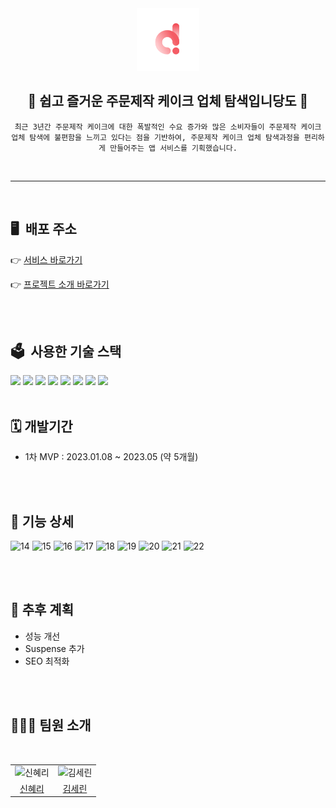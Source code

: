 

<div align="center">
<a href="https://dnd-dangdo.netlify.app/">
<img src="./public/icon-192x192.png" width="100px" alt="당도 로고"/>
</a>

<br />

## 🍰 쉽고 즐거운 주문제작 케이크 업체 탐색입니당도 🍰

```
최근 3년간 주문제작 케이크에 대한 폭발적인 수요 증가와 많은 소비자들이 주문제작 케이크 업체 탐색에 불편함을 느끼고 있다는 점을 기반하여, 주문제작 케이크 업체 탐색과정을 편리하게 만들어주는 앱 서비스를 기획했습니다.

```
</div>

<br />

---

<br />

## 🖥 &nbsp;배포 주소

👉 [서비스 바로가기](https://dnd-dangdo.netlify.app/)

👉 [프로젝트 소개 바로가기](https://www.dnd.ac/project/55)


<br />
<br />


## 🗳 &nbsp;사용한 기술 스택

<img src="https://img.shields.io/badge/Next.js-000?style=for-the-badge&logo=Next.js&logoColor=white&border">
<img src="https://img.shields.io/badge/Typescript-3178C6?style=for-the-badge&logo=Typescript&logoColor=white"> 
<img src="https://img.shields.io/badge/Emotion-DB7093?style=for-the-badge&logo=styledcomponents&logoColor=white&border"> 
<img src="https://img.shields.io/badge/React_Query-FF4154?style=for-the-badge&logo=React-Query&logoColor=white&border">
<img src="https://img.shields.io/badge/Zustand-443E38?style=for-the-badge&logo=Zustand&logoColor=white&border"> 
<img src="https://img.shields.io/badge/MSW-FF8800?style=for-the-badge&logo=MSW&logoColor=white&border"> 
<img src="https://img.shields.io/badge/storybook-FF4785?style=for-the-badge&logo=storybook&logoColor=white&border"> 
<img src="https://img.shields.io/badge/pwa-560FC1?style=for-the-badge&logo=pwa&logoColor=white&border"> 

<br />
<br />

## 🗓️&nbsp;개발기간

- 1차 MVP : 2023.01.08 ~ 2023.05 (약 5개월)

<br />
<br />

## 👀&nbsp;기능 상세

![14](https://github.com/rachel490/rachel490/assets/72786354/d14d1e9f-e413-472f-a67f-245d07707c81)
![15](https://github.com/rachel490/rachel490/assets/72786354/e46c42ac-9035-45fc-81b3-f280a5b16435)
![16](https://github.com/rachel490/rachel490/assets/72786354/ef5bedff-3794-4014-905d-c781c2da93d1)
![17](https://github.com/rachel490/rachel490/assets/72786354/e106f460-1262-416e-bd80-093533c70f2e)
![18](https://github.com/rachel490/rachel490/assets/72786354/683f7a18-009c-4745-a7db-0a846b9af2b4)
![19](https://github.com/rachel490/rachel490/assets/72786354/a174aed4-ec91-41ce-84d1-d4a6f5319a80)
![20](https://github.com/rachel490/rachel490/assets/72786354/06ff2d2e-27dd-47f0-a851-9dfa99847f61)
![21](https://github.com/rachel490/rachel490/assets/72786354/46af13ef-cb22-421f-99ea-0a8f7b1823bd)
![22](https://github.com/rachel490/rachel490/assets/72786354/13ce989b-6030-426b-8041-626fbf96f83b)

<br />
<br />

## 🤔&nbsp;추후 계획

- 성능 개선
- Suspense 추가
- SEO 최적화

<br />
<br />

## 👩🏻‍💻&nbsp;팀원 소개

<div align="center">
<br />
<table>
  <tr>
    <td align="center">
      <img src="https://avatars.githubusercontent.com/rachel490" width="150px;"  alt="신혜리"/>
    </td>
    <td align="center">
      <img src="https://avatars.githubusercontent.com/Serin-Kim" width="150px;" alt="김세린"/>
    </td>
  </tr>
  <tr>    
    <td align="center">
      <a href="https://github.com/rachel490">
        <div>신혜리</div>
      </a>
    </td>
    <td align="center">
      <a href="https://github.com/Serin-Kim">
        <div>김세린</div>
      </a>
    </td>
  </tr>
</table>
<br />
</div>